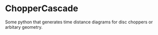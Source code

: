 # ChopperCascade
Some python that generates time distance diagrams for disc choppers or arbitary geometry. 
